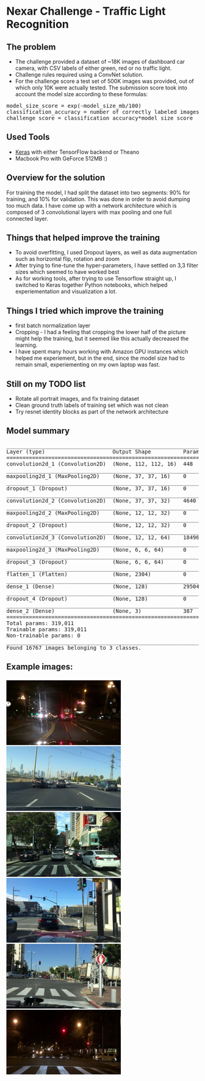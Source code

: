 # Nexar Challenge - Traffic Light Recognition

## The problem
* The challenge provided a dataset of ~18K images of dashboard car camera, with CSV labels of either green, red or no traffic light.
* Challenge rules required using a ConvNet solution.
* For the challenge score a test set of 500K images was provided, out of which only 10K were actually tested. The submission score took into account the model size according to these formulas:
<pre>
model_size_score = exp(-model_size_mb/100)
classification_accuracy = number of correctly labeled images/number of predictions
challenge_score = classification_accuracy*model_size_score
</pre>


## Used Tools
* [Keras](https://github.com/fchollet/keras/) with either TensorFlow backend or Theano
* Macbook Pro with GeForce 512MB :)

## Overview for the solution
For training the model, I had split the dataset into two segments: 90% for training, and 10% for validation. This was done in order to avoid dumping too much data.
I have come up with a network architecture which is composed of 3 convolutional layers with max pooling and one full connected layer.

## Things that helped improve the training
* To avoid overfitting, I used Dropout layers, as well as data augmentation such as horizontal flip, rotation and zoom
* After trying to fine-tune the hyper-parameters, I have settled on 3,3 filter sizes which seemed to have worked best
* As for working tools, after trying to use Tensorflow straight up, I switched to Keras together Python notebooks, which helped experiementation and visualization a lot.

## Things I tried which improve the training
* first batch normalization layer
* Cropping - I had a feeling that cropping the lower half of the picture might help the training, but it seemed like this actually decreased the learning.
* I have spent many hours working with Amazon GPU instances which helped me experiement, but in the end, since the model size had to remain small, experiementing on my own laptop was fast.

## Still on my TODO list
* Rotate all portrait images, and fix training dataset
* Clean ground truth labels of training set which was not clean
* Try resnet identity blocks as part of the network architecture


## Model summary
<pre>
____________________________________________________________________________________________________
Layer (type)                     Output Shape          Param #     Connected to
====================================================================================================
convolution2d_1 (Convolution2D)  (None, 112, 112, 16)  448         convolution2d_input_1[0][0]
____________________________________________________________________________________________________
maxpooling2d_1 (MaxPooling2D)    (None, 37, 37, 16)    0           convolution2d_1[0][0]
____________________________________________________________________________________________________
dropout_1 (Dropout)              (None, 37, 37, 16)    0           maxpooling2d_1[0][0]
____________________________________________________________________________________________________
convolution2d_2 (Convolution2D)  (None, 37, 37, 32)    4640        dropout_1[0][0]
____________________________________________________________________________________________________
maxpooling2d_2 (MaxPooling2D)    (None, 12, 12, 32)    0           convolution2d_2[0][0]
____________________________________________________________________________________________________
dropout_2 (Dropout)              (None, 12, 12, 32)    0           maxpooling2d_2[0][0]
____________________________________________________________________________________________________
convolution2d_3 (Convolution2D)  (None, 12, 12, 64)    18496       dropout_2[0][0]
____________________________________________________________________________________________________
maxpooling2d_3 (MaxPooling2D)    (None, 6, 6, 64)      0           convolution2d_3[0][0]
____________________________________________________________________________________________________
dropout_3 (Dropout)              (None, 6, 6, 64)      0           maxpooling2d_3[0][0]
____________________________________________________________________________________________________
flatten_1 (Flatten)              (None, 2304)          0           dropout_3[0][0]
____________________________________________________________________________________________________
dense_1 (Dense)                  (None, 128)           295040      flatten_1[0][0]
____________________________________________________________________________________________________
dropout_4 (Dropout)              (None, 128)           0           dense_1[0][0]
____________________________________________________________________________________________________
dense_2 (Dense)                  (None, 3)             387         dropout_4[0][0]
====================================================================================================
Total params: 319,011
Trainable params: 319,011
Non-trainable params: 0
____________________________________________________________________________________________________
Found 16767 images belonging to 3 classes.
</pre>


## Example images:
###
![No traffic light 1](/images/example-none-1.jpg)
![No traffic light 2](/images/example-none-2.jpg)
![Green light 1](/images/example-green-1.jpg)
![Green light 2](/images/example-green-2.jpg)
![Red light 1](/images/example-red-1.jpg)
![Red light 2](/images/example-red-2.jpg)
